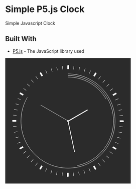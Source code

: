 # Simple P5.js Clock

Simple Javascript Clock  

## Built With

* [P5.js](https://p5js.org) - The JavaScript library used

![clock](img/clock.png)